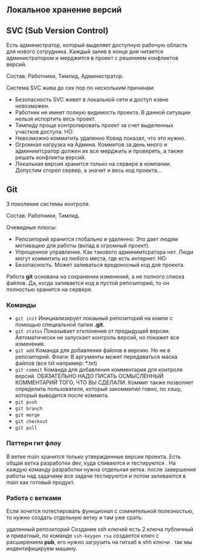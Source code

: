 ## Локальное хранение версий
## SVC (Sub Version Control)
Есть администратор, который выделяет доступную рабочую область для нового сотрудника. Каждый залив в конце дня читается администратором и мерджится в проект с решением конфликтов версий.

Состав: Работники, Тимлид, Администратор.

Система SVC жива до сих пор по нескольким причинам:
- Безопасность
		SVC живет в локальной сети и доступ извне невозможен.
- Работник не имеет полную видимость проекта.
		В данной ситуации нельзя испортить весь проект.
- Тимлиду проще контролировать проект за счет выделенных участков доступа.
НО:
- Невозможно коммитить удаленно
		Ковид показал, что это нужно.
- Огромная нагрузка на Админа.
		Коммитов за день много и админимтсратор должен их все мерджить и проверять, а также решать конфликты версий.
- Локальная версия хранится только на сервере в компании.
		Допустим сгорел сервер, а значит и весь код проекта...
## Git
3 поколение системы контроля.

Состав:  Работники, Тимлид.

Очевидные плюсы:
- Репозиторий хранится глобально и удаленно.
		Это дает людям мотивацию для работы (вклад в огромный проект).
- Упрощенное управление.
		Как такового админимтсратора нет. Люди могут коммитить из любого места, где есть интернет.
НО:
- Безопасность.
		Может заливаться вредоносный код для проекта.

Работа **git** основана на сохранении изменений, а не полного списка файлов. Да, когда заливается код в пустой репозиторий, то он полностью хранится на сервере.

### Команды
- `git init` 
		Инициализирует локаьный репозиторий на компе с помощью специальной папки **.git**.
- `git status`
		Показывает отклонения от предыдущей версии. Автоматически не запускает контроль версий, но покажет все изменения.
- `git add`
		Команда для добавления файлов в версию. Но не в репозиторий.
		Флаги:
			В аргументы может передаваться маска файлов (все txt например: *.txt)
- `git commit`
		Команда для добавления комментария для контроля версий. ОБЯЗАТЕЛЬНО НАДО ПИСАТЬ ОСМЫСЛЕННЫЙ КОММЕНТАРИЙ ТОГО, ЧТО ВЫ СДЕЛАЛИ.
		Коммит также позволяет определить пользователя, который закоммитил говно, по хэшу, который выводится после коммита.
- `git push`
- `git branch`
- `git merge`
- `git checkout`
- `git pull`

### Паттерн гит флоу
В ветке main хранится только утвержденные версии проекта.
Есть общая ветка разработки dev, куда сливаются и тестируются .
На каждую команду разработки нужна отдельная ветка.
после завершения работы над задачами все задачи тестируются и потом заливаются в main как готовый продукт.

### Работа с ветками
Еcли хочется потестировать функционал с сомнительной полезностью, то нужно создать отдельную ветку и там уже срать.

удаленный репозиторий
Создание ssh ключей
есть 2 ключа публичный и приватный, по команде `ssh-keygen rsa` создается ключ с расширением **pub**, его нужно загрузить на гитхаб в shh ключи . так мы индентифицируем машину.
